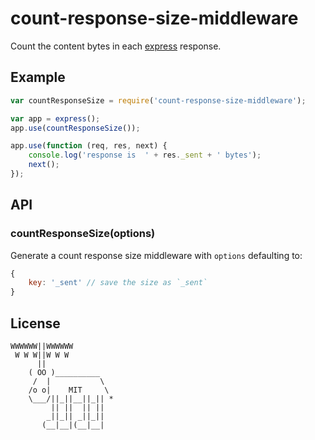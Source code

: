 # count-response-size-middleware

  Count the content bytes in each [express](https://github.com/visionmedia/express) response.

## Example

```js
var countResponseSize = require('count-response-size-middleware');

var app = express();
app.use(countResponseSize());

app.use(function (req, res, next) {
    console.log('response is  ' + res._sent + ' bytes');
    next();
});
```

## API

### countResponseSize(options)

  Generate a count response size middleware with `options` defaulting to: 

```js
{
    key: '_sent' // save the size as `_sent`
}
```

## License

```
WWWWWW||WWWWWW
 W W W||W W W
      ||
    ( OO )__________
     /  |           \
    /o o|    MIT     \
    \___/||_||__||_|| *
         || ||  || ||
        _||_|| _||_||
       (__|__|(__|__|
```

